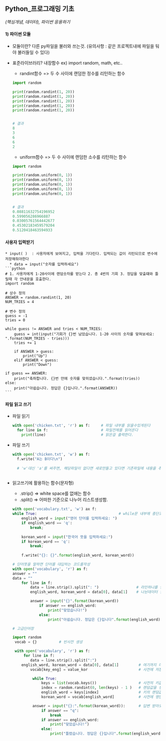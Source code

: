 ## Python_프로그래밍 기초  
_(핵심개념, 데이터), 파이썬 응용하기_

#### 1) 파이썬 모듈
   * 모듈이란? 다른 py파일을 불러와 쓰는것. (유의사항 : 같은 프로젝트내에 파일을 둬야 불러들일 수 있다)
   * 표준라이브러리? 내장함수 
      ex) import random, math, etc..
      * randint함수
      => 두 수 사이에 랜덤한 정수를 리턴하는 함수
      
      ```python
      import random

      print(random.randint(1, 20))
      print(random.randint(1, 20))
      print(random.randint(1, 20))
      print(random.randint(1, 20))
      print(random.randint(1, 20))
      
      
      # 결과
      8
      3
      6
      6
      2
      
      ```
      
      * uniform함수
      => 두 수 사이에 랜덤한 소수를 리턴하는 함수
      ```python
      import random

      print(random.uniform(0, 1))
      print(random.uniform(0, 1))
      print(random.uniform(0, 1))
      print(random.uniform(0, 1))
      print(random.uniform(0, 1))
      
      
      # 결과
      0.08811632754196952
      0.599056286966887
      0.03005761564442677
      0.45302183459579204
      0.5120418463594933
      ```
#### 사용자 입력받기 
    * input( )  : 사용자에게 보여지고, 입력을 기다린다. 입력되는 값이 리턴되므로 변수에 저장해줘야한다
      * data = input("숫자를 입력하세요")
    ```python
    # 1. 사용자에게 1-20사이에 랜덤숫자를 받는다 2. 총 4번의 기회 3. 정답을 맞출떄와 틀릴때 각 안내문을 호출한다. 
    import random

    # 상수 정의
    ANSWER = random.randint(1, 20)
    NUM_TRIES = 4

    # 변수 정의
    guess = -1
    tries = 0

    while guess != ANSWER and tries < NUM_TRIES:
        guess = int(input("기회가 {}번 남았습니다. 1-20 사이의 숫자를 맞혀보세요: ".format(NUM_TRIES - tries)))
        tries += 1    

        if ANSWER > guess:
            print("Up")
        elif ANSWER < guess:
            print("Down")

    if guess == ANSWER:
        print("축하합니다. {}번 만에 숫자를 맞히셨습니다.".format(tries))
    else:
        print("아쉽습니다. 정답은 {}입니다.".format(ANSWER))
    ```
  
#### 파일 읽고 쓰기
  * 파일 읽기
    ```python
    with open('chicken.txt', 'r') as f:     # 파일 내부를 읽을수있게된다     
      for line in f:                        # 파일전체를 읽어온다
        print(line)                         # 읽은걸 출력한다.
    ```
  * 파일 쓰기 
    ```python
    with open('chicken.txt', 'w') as f:
      f.write("A는 B이다\n")
      
      # 'w'대신 'a'를 써주면, 해당파일이 없다면 새로만들고 있다면 기존파일에 내용을 추가한다.
  
    ```
  * 읽고쓰기에 활용하는 함수(문자형)
    * .strip() => white space를 없애는 함수
    * .split() => 어떠한 기준으로 나누어 리스트생성함. 
    
    ```python
    with open('vocabulary.txt', 'w') ax f:
    while True:                                     # while문 내부에 중단조건이 있으므로 일단 true로 시작 
        english_word = input("영어 단어를 입력하세요: ")
        if english_word == 'q':
            break;
            
        korean_word = input("한국어 뜻을 입력하세요:")
        if korean_word == 'q':
            break;
            
        f.write("{}: {}".format(english_word, korean_word))
    ```
    
    ```python
    # 단어뜻을 말하면 단어를 대답하는 코드를작성
    with open('vocabulary', 'r') as f:
    answer = ""
    data = ""
        for line in f:
            data = line.strip().split(": ")                 # 라인하나를 받아와서, 여백지우고, :로 경계를 놔준다(이건 거의고정아님?)
            english_word, korean_word = data[0], data[1]    # 나뉜데이터 한줄에 0, 1번으로 지정해주기

            answer = input("{}".format(korean_word))
                if answer == english_word:
                    print("맞았습니다!")
                else:
                    print("아쉽습니다. 정답은 {}입니다".format(english_word))
     ```
     ```python
     # 고급단어장
     
     import random
      vocab = {}          # 빈사전 생성

      with open('vocabulary', 'r') as f:
          for line in f:
             data = line.strip().split(":")
         english_word, korean_word = data[0], data[1]         # 여기까지 데이터 불러옴 
             vocab[key_eng] = value_kor                       # 사전에 저장함

              while True:
                  keys = list(vocab.keys())                   # 사전의 키값만 리스트화 시킴 
                  index = random.randint(0, len(keys) - 1 )   # 렌덤값을 생성 
                  english_word = keys[index]                  # 키의 랜덤값넣으면 영단어 나오게
                  korean_word = vocab[english_word]           # 사전에 영단어 넣으면 한글단어 나오게

              answer = input("{}:".format(korean_word)):      # 답변 받아오기
                  if answer == "q":
                      break
                  if answer == english_word:
                      print("맞았습니다!")
                  else:
                      print("틀렸습니다. 정답은 {}입니다".format(english_word))
     ```
